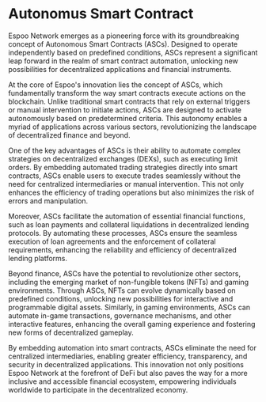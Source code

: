 # Autonomus Smart Contract

Espoo Network emerges as a pioneering force with its groundbreaking concept of Autonomous Smart Contracts (ASCs). Designed to operate independently based on predefined conditions, ASCs represent a significant leap forward in the realm of smart contract automation, unlocking new possibilities for decentralized applications and financial instruments.

At the core of Espoo's innovation lies the concept of ASCs, which fundamentally transform the way smart contracts execute actions on the blockchain. Unlike traditional smart contracts that rely on external triggers or manual intervention to initiate actions, ASCs are designed to activate autonomously based on predetermined criteria. This autonomy enables a myriad of applications across various sectors, revolutionizing the landscape of decentralized finance and beyond.

One of the key advantages of ASCs is their ability to automate complex strategies on decentralized exchanges (DEXs), such as executing limit orders. By embedding automated trading strategies directly into smart contracts, ASCs enable users to execute trades seamlessly without the need for centralized intermediaries or manual intervention. This not only enhances the efficiency of trading operations but also minimizes the risk of errors and manipulation.

Moreover, ASCs facilitate the automation of essential financial functions, such as loan payments and collateral liquidations in decentralized lending protocols. By automating these processes, ASCs ensure the seamless execution of loan agreements and the enforcement of collateral requirements, enhancing the reliability and efficiency of decentralized lending platforms.

Beyond finance, ASCs have the potential to revolutionize other sectors, including the emerging market of non-fungible tokens (NFTs) and gaming environments. Through ASCs, NFTs can evolve dynamically based on predefined conditions, unlocking new possibilities for interactive and programmable digital assets. Similarly, in gaming environments, ASCs can automate in-game transactions, governance mechanisms, and other interactive features, enhancing the overall gaming experience and fostering new forms of decentralized gameplay.

By embedding automation into smart contracts, ASCs eliminate the need for centralized intermediaries, enabling greater efficiency, transparency, and security in decentralized applications. This innovation not only positions Espoo Network at the forefront of DeFi but also paves the way for a more inclusive and accessible financial ecosystem, empowering individuals worldwide to participate in the decentralized economy.
